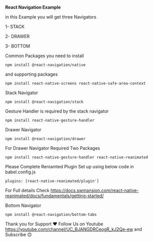 **React Navigation Example** 

in this Example you will get three Navigators

  1- STACK
  
  2- DRAWER
  
  3- BOTTOM

  Common Packages you need to install 
  
    npm install @react-navigation/native
    
and supporting packages

    npm install react-native-screens react-native-safe-area-context

 Stack Navigator

    npm install @react-navigation/stack 

Gesture Handler is required by the stack navigator

    npm install react-native-gesture-handler

  Drawer Navigator 

    npm install @react-navigation/drawer

  For Drawer Navigator Required Two Packages

    npm install react-native-gesture-handler react-native-reanimated

  Please Complete Reniamted Plugin Set up using below code in babel.config.js

    plugins: [react-native-reanimated/plugin']

For Full details Check https://docs.swmansion.com/react-native-reanimated/docs/fundamentals/getting-started/

Bottom Navigator 

    npm install @react-navigation/bottom-tabs

Thank you for Support ❤️ Follow Us on Youtube https://youtube.com/channel/UC_BJANGDRCeogR_kJ2Qe-ew and Subscribe 😊

  
